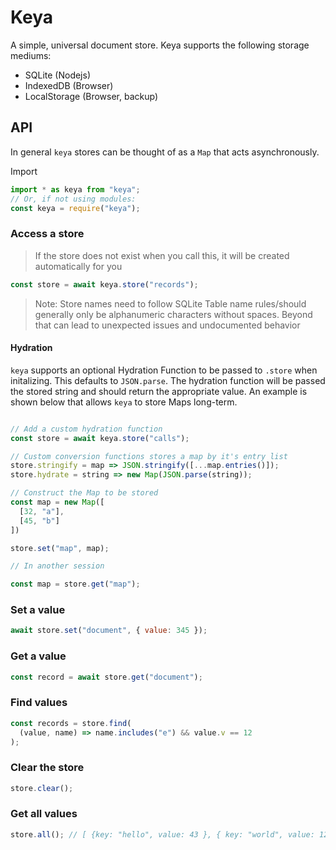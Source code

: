 # Keya

A simple, universal document store. Keya supports the following storage mediums:

- SQLite (Nodejs)
- IndexedDB (Browser)
- LocalStorage (Browser, backup)

## API

In general `keya` stores can be thought of as a `Map` that acts asynchronously.

Import

```javascript
import * as keya from "keya";
// Or, if not using modules:
const keya = require("keya");
```

### Access a store

> If the store does not exist when you call this, it will be created automatically for you

```javascript
const store = await keya.store("records");
```

> Note: Store names need to follow SQLite Table name rules/should generally only be alphanumeric characters without spaces. Beyond that can lead to unexpected issues and undocumented behavior

#### Hydration

`keya` supports an optional Hydration Function to be passed to `.store` when initalizing. This defaults to `JSON.parse`. The hydration function will be passed the stored string and should return the appropriate value. An example is shown below that allows `keya` to store Maps long-term.

```JavaScript

// Add a custom hydration function
const store = await keya.store("calls");

// Custom conversion functions stores a map by it's entry list
store.stringify = map => JSON.stringify([...map.entries()]);
store.hydrate = string => new Map(JSON.parse(string));

// Construct the Map to be stored
const map = new Map([
  [32, "a"],
  [45, "b"]
])

store.set("map", map);

// In another session

const map = store.get("map");
```

### Set a value

```javascript
await store.set("document", { value: 345 });
```

### Get a value

```javascript
const record = await store.get("document");
```

### Find values

```javascript
const records = store.find(
  (value, name) => name.includes("e") && value.v == 12
);
```

### Clear the store

```javascript
store.clear();
```

### Get all values

```javascript
store.all(); // [ {key: "hello", value: 43 }, { key: "world", value: 12 } ]
```

